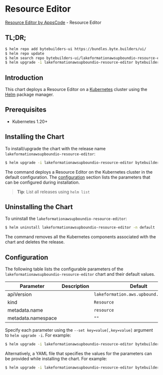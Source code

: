 # Resource Editor

[Resource Editor by AppsCode](https://byte.builders) - Resource Editor

## TL;DR;

```bash
$ helm repo add bytebuilders-ui https://bundles.byte.builders/ui/
$ helm repo update
$ helm search repo bytebuilders-ui/lakeformationawsupboundio-resource-editor --version=v0.4.18
$ helm upgrade -i lakeformationawsupboundio-resource-editor bytebuilders-ui/lakeformationawsupboundio-resource-editor -n default --create-namespace --version=v0.4.18
```

## Introduction

This chart deploys a Resource Editor on a [Kubernetes](http://kubernetes.io) cluster using the [Helm](https://helm.sh) package manager.

## Prerequisites

- Kubernetes 1.20+

## Installing the Chart

To install/upgrade the chart with the release name `lakeformationawsupboundio-resource-editor`:

```bash
$ helm upgrade -i lakeformationawsupboundio-resource-editor bytebuilders-ui/lakeformationawsupboundio-resource-editor -n default --create-namespace --version=v0.4.18
```

The command deploys a Resource Editor on the Kubernetes cluster in the default configuration. The [configuration](#configuration) section lists the parameters that can be configured during installation.

> **Tip**: List all releases using `helm list`

## Uninstalling the Chart

To uninstall the `lakeformationawsupboundio-resource-editor`:

```bash
$ helm uninstall lakeformationawsupboundio-resource-editor -n default
```

The command removes all the Kubernetes components associated with the chart and deletes the release.

## Configuration

The following table lists the configurable parameters of the `lakeformationawsupboundio-resource-editor` chart and their default values.

|     Parameter      | Description |                      Default                      |
|--------------------|-------------|---------------------------------------------------|
| apiVersion         |             | <code>lakeformation.aws.upbound.io/v1beta1</code> |
| kind               |             | <code>Resource</code>                             |
| metadata.name      |             | <code>resource</code>                             |
| metadata.namespace |             | <code>""</code>                                   |


Specify each parameter using the `--set key=value[,key=value]` argument to `helm upgrade -i`. For example:

```bash
$ helm upgrade -i lakeformationawsupboundio-resource-editor bytebuilders-ui/lakeformationawsupboundio-resource-editor -n default --create-namespace --version=v0.4.18 --set apiVersion=lakeformation.aws.upbound.io/v1beta1
```

Alternatively, a YAML file that specifies the values for the parameters can be provided while
installing the chart. For example:

```bash
$ helm upgrade -i lakeformationawsupboundio-resource-editor bytebuilders-ui/lakeformationawsupboundio-resource-editor -n default --create-namespace --version=v0.4.18 --values values.yaml
```

